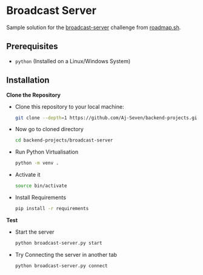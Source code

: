 # Broadcast Server

Sample solution for the [broadcast-server](https://roadmap.sh/projects/broadcast-server) challenge from [roadmap.sh](https://roadmap.sh/).

## Prerequisites

- `python` (Installed on a Linux/Windows System)

## Installation

**Clone the Repository**

- Clone this repository to your local machine:

  ```bash
  git clone --depth=1 https://github.com/Aj-Seven/backend-projects.git
  ```

- Now go to cloned directory
  ```bash
  cd backend-projects/broadcast-server
  ```
- Run Python Virtualisation
  ```bash
  python -m venv .
  ```
- Activate it
  ```bash
  source bin/activate
  ```
- Install Requirements
  ```bash
  pip install -r requirements
  ```

**Test**

- Start the server
  ```bash
  python broadcast-server.py start
  ```
- Try Connecting the server in another tab
  ```bash
  python broadcast-server.py connect
  ```
